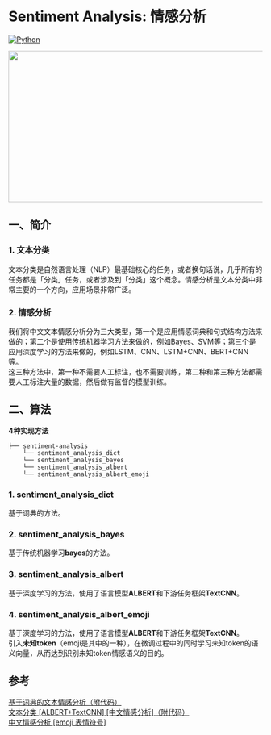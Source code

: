 # Sentiment Analysis: 情感分析

[![Python](https://img.shields.io/badge/python-3.7.6-blue?logo=python&logoColor=FED643)](https://www.python.org/downloads/release/python-376/)
   

<img src="https://github.com/hellonlp/sentiment-analysis/blob/master/imgs/02.png" width="800" height="300">


## 一、简介
### 1. 文本分类
文本分类是自然语言处理（NLP）最基础核心的任务，或者换句话说，几乎所有的任务都是「分类」任务，或者涉及到「分类」这个概念。情感分析是文本分类中非常主要的一个方向，应用场景非常广泛。
### 2. 情感分析
我们将中文文本情感分析分为三大类型，第一个是应用情感词典和句式结构方法来做的；第二个是使用传统机器学习方法来做的，例如Bayes、SVM等；第三个是应用深度学习的方法来做的，例如LSTM、CNN、LSTM+CNN、BERT+CNN等。  
这三种方法中，第一种不需要人工标注，也不需要训练，第二种和第三种方法都需要人工标注大量的数据，然后做有监督的模型训练。


## 二、算法

**4种实现方法**
```
├── sentiment-analysis
    └── sentiment_analysis_dict
    └── sentiment_analysis_bayes
    └── sentiment_analysis_albert
    └── sentiment_analysis_albert_emoji
```

### 1. sentiment_analysis_dict
基于词典的方法。  

### 2. sentiment_analysis_bayes
基于传统机器学习**bayes**的方法。  

### 3. sentiment_analysis_albert
基于深度学习的方法，使用了语言模型**ALBERT**和下游任务框架**TextCNN**。  

### 4. sentiment_analysis_albert_emoji
基于深度学习的方法，使用了语言模型**ALBERT**和下游任务框架**TextCNN**。    
引入**未知token**（emoji是其中的一种），在微调过程中的同时学习未知token的语义向量，从而达到识别未知token情感语义的目的。  


## 参考
[基于词典的文本情感分析（附代码）](https://zhuanlan.zhihu.com/p/142011031)  
[文本分类 [ALBERT+TextCNN] [中文情感分析]（附代码）](https://zhuanlan.zhihu.com/p/149491055)  
[中文情感分析 [emoji 表情符号]](https://zhuanlan.zhihu.com/p/338806367)  
